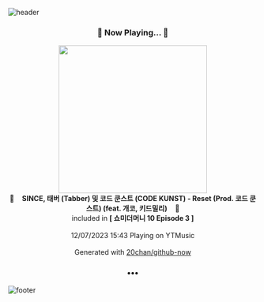 ![header](https://capsule-render.vercel.app/api?type=wave&height=170&section=header&fontColor=090707&fontAlignX=45&fontAlignY=65&fontSize=100)

<h3 align="center">🎵 Now Playing... 🎵</h3>
<p align="center">
  <a href="https://music.youtube.com/watch?v=jrHEDPl_Nx4">
    <img width="300" src="https://lh3.googleusercontent.com/heCXB9equXZzHo_Z46ac4Zz03AYweBNgNyAYeHL8t3F5AtWYZb9FGHB2NimUmW839a0KE-Pc8SG9jWs">
  </a>
  <br>
  🎵&nbsp&nbsp&nbsp <b>SINCE, 태버 (Tabber) 및 코드 쿤스트 (CODE KUNST) - Reset (Prod. 코드 쿤스트) (feat. 개코, 키드밀리)</b> &nbsp&nbsp&nbsp🎵
  <br>
  included in <b>[ 쇼미더머니 10 Episode 3 ]</b>
  
  <br />
  <br />
  12/07/2023 15:43 Playing on YTMusic
  <br />
  <br />
  Generated with <a href="https://github.com/20chan/github-now">20chan/github-now</a>
</p>

<h3 align="center">•••</h3>

![footer](https://capsule-render.vercel.app/api?type=wave&height=150&section=footer)
